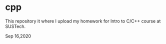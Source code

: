 # cpp
This repository it where I upload my homework for Intro to C/C++ course at SUSTech.

Sep 16,2020
